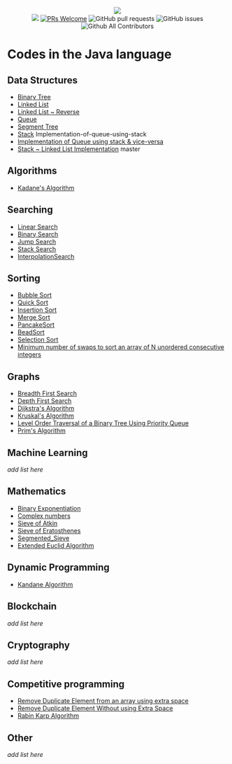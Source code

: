 <p align="center">
    <img src="../img/neo_algo.png"><br>
    <img src="https://img.shields.io/github/license/tesseractcoding/neoalgo?style=flat">
    <a href="http://makeapullrequest.com" target="_blank"><img src="https://img.shields.io/badge/PRs-welcome-brightgreen.svg?style=flat" alt="PRs Welcome"></a>
    <img alt="GitHub pull requests" src="https://img.shields.io/github/issues-pr/tesseractcoding/neoalgo">
    <img alt="GitHub issues" src="https://img.shields.io/github/issues/tesseractcoding/neoalgo">
    <img alt="Github All Contributors" src="https://img.shields.io/github/all-contributors/tesseractcoding/neoalgo">
</p>

# Codes in the Java language

## Data Structures
* [Binary Tree](ds/Binary_Tree.java)
* [Linked List](ds/linkedList.java )
* [Linked List ~ Reverse](ds/linkedListReverse.java )
* [Queue](ds/Queuell.java)
* [Segment Tree](ds/SegmentTree.java)
* [Stack](ds/Stackll.java)
 Implementation-of-queue-using-stack
* [Implementation of Queue using stack & vice-versa](ds/QueueandStack.java)
* [Stack ~ Linked List Implementation](ds/Stack.java)
   master

## Algorithms
* [Kadane's Algorithm](Algorithms/kadanes_Java.java)
## Searching
* [Linear Search](search/Linear_search.java)
* [Binary Search](search/Binary_search.java)
* [Jump Search](search/jumpSearch.java)
* [Stack Search](search/Stack_Search.java)
* [InterpolationSearch](search/InterpolationSearch.java)

## Sorting
* [Bubble Sort](sort/BubbleSort.java)
* [Quick Sort](sort/QuickSort.java)
* [Insertion Sort](sort/InsertionSort.java)
* [Merge Sort](sort/Merge_sort.java)
* [PancakeSort](sort/PancakeSort.java)
* [BeadSort](sort/BeadSort.java)
* [Selection Sort](sort/SelectionSort.java)
* [Minimum number of swaps to sort an array of N unordered consecutive integers](sort/MinimumSwapsForNIntegers.java)

## Graphs
* [Breadth First Search](graphs/BFS.java)
* [Depth First Search](graphs/DFS.java)
* [Dijkstra's Algorithm](graphs/Dijkstra.java)
* [Kruskal's Algorithm](graphs/Kruskal_Algorithm.java)
* [Level Order Traversal of a Binary Tree Using Priority Queue](graphs/LevelOrderTraversalInQueue.java)
* [Prim's Algorithm](graphs/Prim_Algorithm.java)

## Machine Learning
_add list here_

## Mathematics

* [Binary Exponentiation](math/Binary_Exponentiation.java)
* [Complex numbers](math/Complex.java)
* [Sieve of Atkin](math/sieveOfAtkin.java)
* [Sieve of Eratosthenes](math/SieveOfEratosthenes.java)
* [Segmented_Sieve](math/Segmented_Sieve.java)
* [Extended Euclid Algorithm](math/ExtendedEuclidAlgo.java)

## Dynamic Programming
* [Kandane Algorithm](dp/Kadane_Algorithm.java)

## Blockchain
_add list here_

## Cryptography
_add list here_

## Competitive programming
* [Remove Duplicate Element from an array using extra space](cp/RemoveDuplicateElement.java)
* [Remove Duplicate Element Without using Extra Space](cp/RemoveDuplicateElementWithoutExtraSpace.java)
* [Rabin Karp Algorithm](cp/Rabin_Karp.java)

## Other
_add list here_
